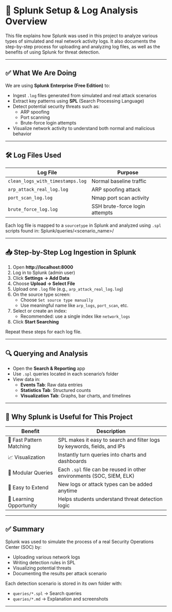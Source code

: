 # 🚀 Splunk Setup & Log Analysis Overview

This file explains how Splunk was used in this project to analyze various types of simulated and real network activity logs. It also documents the step-by-step process for uploading and analyzing log files, as well as the benefits of using Splunk for threat detection.

---

## ✅ What We Are Doing

We are using **Splunk Enterprise (Free Edition)** to:

- Ingest `.log` files generated from simulated and real attack scenarios
- Extract key patterns using **SPL** (Search Processing Language)
- Detect potential security threats such as:
  - ARP spoofing
  - Port scanning
  - Brute-force login attempts
- Visualize network activity to understand both normal and malicious behavior

---

## 🛠️ Log Files Used

| Log File | Purpose |
|----------|---------|
| `clean_logs_with_timestamps.log` | Normal baseline traffic |
| `arp_attack_real_log.log`        | ARP spoofing attack |
| `port_scan_log.log`              | Nmap port scan activity |
| `brute_force_log.log`            | SSH brute-force login attempts |

Each log file is mapped to a `sourcetype` in Splunk and analyzed using `.spl` scripts found in:
Splunk/queries/<scenario_name>/

---

## 📥 Step-by-Step Log Ingestion in Splunk

1. Open **http://localhost:8000**
2. Log in to Splunk (admin user)
3. Click **Settings → Add Data**
4. Choose **Upload → Select File**
5. Upload one `.log` file (e.g., `arp_attack_real_log.log`)
6. On the source type screen:
   - Choose `Set source type manually`
   - Use meaningful name like `arp_logs`, `port_scan`, etc.
7. Select or create an index:
   - Recommended: use a single index like `network_logs`
8. Click **Start Searching**

Repeat these steps for each log file.

---

## 🔍 Querying and Analysis

- Open the **Search & Reporting** app
- Use `.spl` queries located in each scenario’s folder
- View data in:
  - **Events Tab**: Raw data entries
  - **Statistics Tab**: Structured counts
  - **Visualization Tab**: Graphs, bar charts, and timelines

---

## 🧠 Why Splunk is Useful for This Project

| Benefit | Description |
|---------|-------------|
| 🔎 Fast Pattern Matching | SPL makes it easy to search and filter logs by keywords, fields, and IPs |
| 📈 Visualization | Instantly turn queries into charts and dashboards |
| 🧩 Modular Queries | Each `.spl` file can be reused in other environments (SOC, SIEM, ELK) |
| 🔄 Easy to Extend | New logs or attack types can be added anytime |
| 🧠 Learning Opportunity | Helps students understand threat detection logic |

---

## ✅ Summary

Splunk was used to simulate the process of a real Security Operations Center (SOC) by:

- Uploading various network logs
- Writing detection rules in SPL
- Visualizing potential threats
- Documenting the results per attack scenario

Each detection scenario is stored in its own folder with:
- `queries/*.spl` → Search queries
- `queries/*.md` → Explanation and screenshots

---

